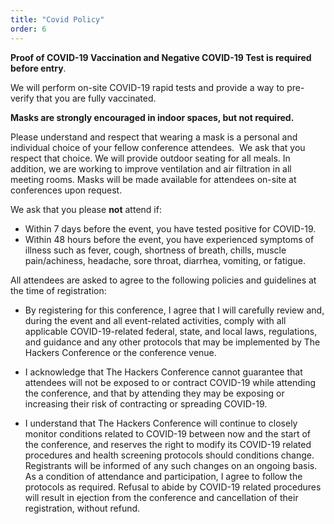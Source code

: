 ```yaml
---
title: "Covid Policy"
order: 6
---
```


**Proof of COVID-19 Vaccination and Negative COVID-19 Test is required before entry**.

We will perform on-site COVID-19 rapid tests and provide a way to pre-verify that you are fully vaccinated.

**Masks are strongly encouraged in indoor spaces, but not required.**

Please understand and respect that wearing a mask is a personal and individual choice of your fellow conference attendees.  We ask that you respect that choice. We will provide outdoor seating for all meals. In addition, we are working to improve ventilation and air filtration in all meeting rooms. Masks will be made available for attendees on-site at conferences upon request.

We ask that you please **not** attend if:

* Within 7 days before the event, you have tested positive for COVID-19.   
* Within 48 hours before the event, you have experienced symptoms of illness such as fever, cough, shortness of breath, chills, muscle pain/achiness, headache, sore throat, diarrhea, vomiting, or fatigue.


All attendees are asked to agree to the following policies and guidelines at the time of registration: 

* By registering for this conference, I agree that I will carefully review and, during the event and all event-related activities, comply with all applicable COVID-19-related federal, state, and local laws, regulations, and guidance and any other protocols that may be implemented by The Hackers Conference or the conference venue.   
 
* I acknowledge that The Hackers Conference cannot guarantee that attendees will not be exposed to or contract COVID-19 while attending the conference, and that by attending they may be exposing or increasing their risk of contracting or spreading COVID-19. 
 
* I understand that The Hackers Conference will continue to closely monitor conditions related to COVID-19 between now and the start of the conference, and reserves the right to modify its COVID-19 related procedures and health screening protocols should conditions change. Registrants will be informed of any such changes on an ongoing basis. As a condition of attendance and participation, I agree to follow the protocols as required. Refusal to abide by COVID-19 related procedures will result in ejection from the conference and cancellation of their registration, without refund. 
